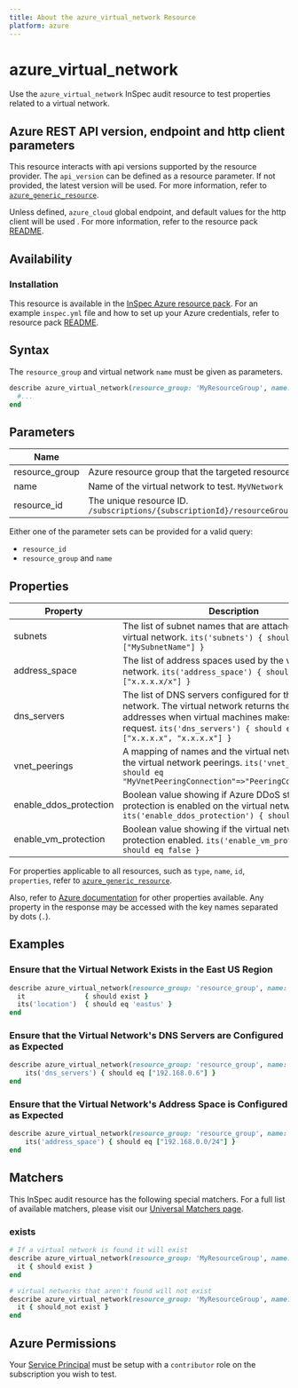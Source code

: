 ```yaml
---
title: About the azure_virtual_network Resource
platform: azure
---
```


# azure_virtual_network

Use the `azure_virtual_network` InSpec audit resource to test properties related to a virtual network.

## Azure REST API version, endpoint and http client parameters

This resource interacts with api versions supported by the resource provider.
The `api_version` can be defined as a resource parameter.
If not provided, the latest version will be used.
For more information, refer to [`azure_generic_resource`](azure_generic_resource.md).

Unless defined, `azure_cloud` global endpoint, and default values for the http client will be used .
For more information, refer to the resource pack [README](../../README.md). 

## Availability

### Installation

This resource is available in the [InSpec Azure resource pack](https://github.com/inspec/inspec-azure). 
For an example `inspec.yml` file and how to set up your Azure credentials, refer to resource pack [README](../../README.md#Service-Principal).

## Syntax

The `resource_group` and virtual network `name` must be given as parameters.
```ruby
describe azure_virtual_network(resource_group: 'MyResourceGroup', name: 'MyVnetName') do
  #...
end
```
## Parameters

| Name                           | Description                                                                      |
|--------------------------------|----------------------------------------------------------------------------------|
| resource_group                 | Azure resource group that the targeted resource resides in. `MyResourceGroup`     |
| name                           | Name of the virtual network to test. `MyVNetwork`                                 |
| resource_id                    | The unique resource ID. `/subscriptions/{subscriptionId}/resourceGroups/{resourceGroup}/providers/Microsoft.Network/virtualNetworks/{vnName}`                                 |

Either one of the parameter sets can be provided for a valid query:
- `resource_id`
- `resource_group` and `name`

## Properties

| Property | Description |
|----------|-------------|
| subnets       | The list of subnet names that are attached to this virtual network. `its('subnets') { should eq ["MySubnetName"] }` |
| address_space | The list of address spaces used by the virtual network. `its('address_space') { should eq ["x.x.x.x/x"] }` |
| dns_servers | The list of DNS servers configured for the virtual network.  The virtual network returns these IP addresses when virtual machines makes a DHCP request. `its('dns_servers') { should eq ["x.x.x.x", "x.x.x.x"] }` |
| vnet_peerings | A mapping of names and the virtual network ids of the virtual network peerings. `its('vnet_peerings') { should eq "MyVnetPeeringConnection"=>"PeeringConnectionID"}` |
| enable_ddos\_protection | Boolean value showing if Azure DDoS standard protection is enabled on the virtual network. `its('enable_ddos_protection') { should eq true }` |
| enable_vm_protection | Boolean value showing if the virtual network has VM protection enabled. `its('enable_vm_protection') { should eq false }` |

For properties applicable to all resources, such as `type`, `name`, `id`, `properties`, refer to [`azure_generic_resource`](azure_generic_resource.md#properties).

Also, refer to [Azure documentation](https://docs.microsoft.com/en-us/rest/api/virtualnetwork/virtualnetworks/get#virtualnetwork) for other properties available. 
Any property in the response may be accessed with the key names separated by dots (`.`).

## Examples

### Ensure that the Virtual Network Exists in the East US Region
```ruby
describe azure_virtual_network(resource_group: 'resource_group', name: 'MyVnetName') do
  it               { should exist }
  its('location')  { should eq 'eastus' }
end
```
### Ensure that the Virtual Network's DNS Servers are Configured as Expected
```ruby
describe azure_virtual_network(resource_group: 'resource_group', name: 'MyVnetName') do
    its('dns_servers') { should eq ["192.168.0.6"] }
end
```
### Ensure that the Virtual Network's Address Space is Configured as Expected
```ruby
describe azure_virtual_network(resource_group: 'resource_group', name: 'MyVnetName') do
    its('address_space') { should eq ["192.168.0.0/24"] }
end
```    
## Matchers

This InSpec audit resource has the following special matchers. For a full list of available matchers, please visit our [Universal Matchers page](https://www.inspec.io/docs/reference/matchers/).

### exists
```ruby
# If a virtual network is found it will exist
describe azure_virtual_network(resource_group: 'MyResourceGroup', name: 'MyVnetName') do
  it { should exist }
end

# virtual networks that aren't found will not exist
describe azure_virtual_network(resource_group: 'MyResourceGroup', name: 'DoesNotExist') do
  it { should_not exist }
end
```
## Azure Permissions

Your [Service Principal](https://docs.microsoft.com/en-us/azure/azure-resource-manager/resource-group-create-service-principal-portal) must be setup with a `contributor` role on the subscription you wish to test.
